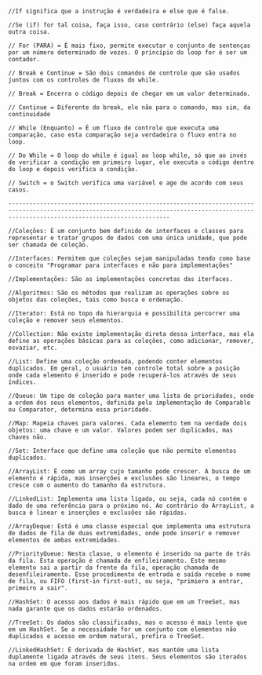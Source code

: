     //If significa que a instrução é verdadeira e else que é false.

    //Se (if) for tal coisa, faça isso, caso contrário (else) faça aquela outra coisa.

    // For (PARA) = É mais fixo, permite executar o conjunto de sentenças por um número determinado de vezes. O princípio do loop for é ser um contador.

    // Break e Continue = São dois comandos de controle que são usados juntos com os controles de fluxos do while.
    
    // Break = Encerra o código depois de chegar em um valor determinado.

    // Continue = Diferente do break, ele não para o comando, mas sim, da continuidade

    // While (Enquanto) = É um fluxo de controle que executa uma comparação, caso esta comparação seja verdadeira o fluxo entra no loop.

    // Do While = O loop do while é igual ao loop while, só que ao invés de verificar a condição em primeiro lugar, ele executa o código dentro do loop e depois verifica a condição.

    // Switch = o Switch verifica uma variável e age de acordo com seus casos.

    ------------------------------------------------------------------------------------------------------------------------------------------------------------------------------------------

    //Coleções: É um conjunto bem definido de interfaces e classes para representar e tratar grupos de dados com uma única unidade, que pode ser chamada de coleção.

    //Interfaces: Permitem que coleções sejam manipuladas tendo como base o conceito "Programar para interfaces e não para implementações"

    //Implementações: São as implementações concretas das iterfaces.

    //Algoritmos: São os métodos que realizam as operações sobre os objetos das coleções, tais como busca e ordenação.

    //Iterator: Está no topo da hierarquia e possibilita percorrer uma coleção e remover seus elementos.

    //Collection: Não existe implementação direta dessa interface, mas ela define as operações básicas para as coleções, como adicionar, remover, esvaziar, etc.

    //List: Define uma coleção ordenada, podendo conter elementos duplicados. Em geral, o usuário tem controle total sobre a posição onde cada elemento é inserido e pode recuperá-los através de seus índices.

    //Queue: Um tipo de coleção para manter uma lista de prioridades, onde a ordem dos seus elementos, definida pela implementação de Comparable ou Comparator, determina essa prioridade.

    //Map: Mapeia chaves para valores. Cada elemento tem na verdade dois objetos: uma chave e um valor. Valores podem ser duplicados, mas chaves não.

    //Set: Interface que define uma coleção que não permite elementos duplicados.

    //ArrayList: É como um array cujo tamanho pode crescer. A busca de um elemento é rápida, mas inserções e exclusões são lineares, o tempo cresce com o aumento do tamanho da estrutura.

    //LinkedList: Implementa uma lista ligada, ou seja, cada nó contém o dado de uma referência para o próximo nó. Ao contrário do ArrayList, a busca é linear e inserções e exclusões são rápidas.

    //ArrayDeque: Está é uma classe especial que implementa uma estrutura de dados de fila de duas extremidades, onde pode inserir e remover elementos de ambas extremidades.

    //PriorityQueue: Nesta classe, o elemento é inserido na parte de trás da fila. Esta operação é chamada de enfileiramento. Este mesmo elemento sai a partir da frente da fila, operação chamada de     
    desenfileiramento. Esse procedimento de entrada e saída recebe o nome de fila, ou FIFO (first-in first-out), ou seja, "primiero a entrar, primeiro a sair".

    //HashSet: O acesso aos dados é mais rápido que em um TreeSet, mas nada garante que os dados estarão ordenados.

    //TreeSet: Os dados são classificados, mas o acesso é mais lento que em um HashSet. Se a necessidade for um conjunto com elementos não duplicados e acesso em ordem natural, prefira o TreeSet.

    //LinkedHashSet: É derivada de HashSet, mas mantém uma lista duplamente ligada através de seus itens. Seus elementos são iterados na ordem em que foram inseridos.


